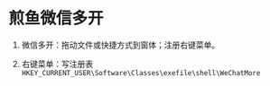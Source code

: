 # 煎鱼微信多开

1. 微信多开：拖动文件或快捷方式到窗体；注册右键菜单。

2. 右键菜单：写注册表 ` HKEY_CURRENT_USER\Software\Classes\exefile\shell\WeChatMore `



